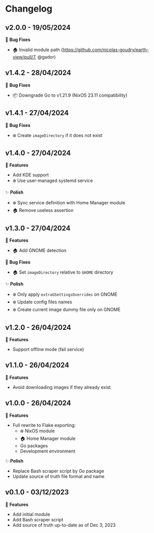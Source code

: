 # Changelog

## v2.0.0 - 19/05/2024

🐞 **Bug Fixes**

- 🏠 Invalid module path (https://github.com/nicolas-goudry/earth-view/pull/7, @gador)

## v1.4.2 - 28/04/2024

🐞 **Bug Fixes**

- 📦 Downgrade Go to v1.21.9 (NixOS 23.11 compatibility)

## v1.4.1 - 27/04/2024

🐞 **Bug Fixes**

- ❄️ Create `imageDirectory` if it does not exist

## v1.4.0 - 27/04/2024

🚀 **Features**

- Add KDE support
- ❄️ Use user-managed systemd service

✨ **Polish**

- ❄️ Sync service definition with Home Manager module
- 🏠 Remove useless assertion

## v1.3.0 - 27/04/2024

🚀 **Features**

- 🏠 Add GNOME detection

🐞 **Bug Fixes**

- 🏠 Set `imageDirectory` relative to `$HOME` directory

✨ **Polish**

- ❄️ Only apply `extraGSettingsOverrides` on GNOME
- ❄️ Update config files names
- ❄️ Create current image dummy file only on GNOME

## v1.2.0 - 26/04/2024

🚀 **Features**

- Support offline mode (fail service)

## v1.1.0 - 26/04/2024

🚀 **Features**

- Avoid downloading images if they already exist

## v1.0.0 - 26/04/2024

🚀 **Features**

- Full rewrite to Flake exporting:
  - ❄️ NixOS module
  - 🏠 Home Manager module
  - Go packages
  - Development environment

✨ **Polish**

- Replace Bash scraper script by Go package
- Update source of truth file format and name

## v0.1.0 - 03/12/2023

🚀 **Features**

- Add initial module
- Add Bash scraper script
- Add source of truth up-to-date as of Dec 3, 2023
